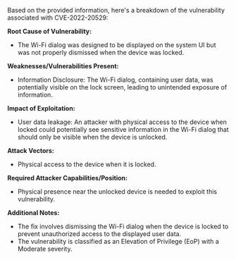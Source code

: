 Based on the provided information, here's a breakdown of the vulnerability associated with CVE-2022-20529:

**Root Cause of Vulnerability:**
- The Wi-Fi dialog was designed to be displayed on the system UI but was not properly dismissed when the device was locked.

**Weaknesses/Vulnerabilities Present:**
- Information Disclosure: The Wi-Fi dialog, containing user data, was potentially visible on the lock screen, leading to unintended exposure of information.

**Impact of Exploitation:**
- User data leakage: An attacker with physical access to the device when locked could potentially see sensitive information in the Wi-Fi dialog that should only be visible when the device is unlocked.

**Attack Vectors:**
- Physical access to the device when it is locked.

**Required Attacker Capabilities/Position:**
- Physical presence near the unlocked device is needed to exploit this vulnerability.

**Additional Notes:**
- The fix involves dismissing the Wi-Fi dialog when the device is locked to prevent unauthorized access to the displayed user data.
- The vulnerability is classified as an Elevation of Privilege (EoP) with a Moderate severity.